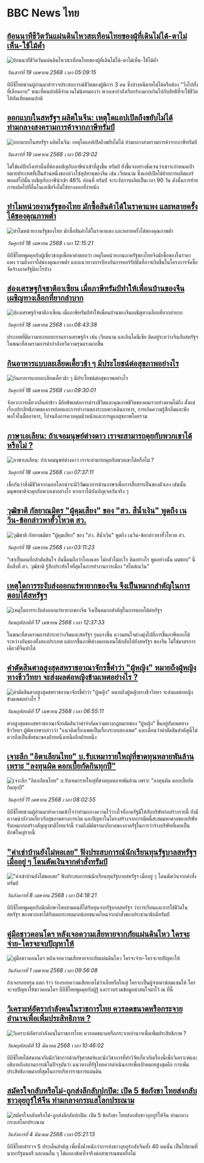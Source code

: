# BBC News ไทย## [ย้อนนาทีชีวิตวันแผ่นดินไหวสะเทือนไทยของผู้ที่เดินไม่ได้-ตาไม่เห็น-ใช้ไม้ค้ำ](https://www.bbc.com/thai/articles/c8x8rzpld0jo?at_campaign=githubrss)![ย้อนนาทีชีวิตวันแผ่นดินไหวสะเทือนไทยของผู้ที่เดินไม่ได้-ตาไม่เห็น-ใช้ไม้ค้ำ](https://ichef.bbci.co.uk/ace/standard/240/cpsprodpb/e964/live/e00ac3b0-1c3d-11f0-b1b3-7358f8d35a35.jpg)_วันเสาร์ที่ 19 เมษายน 2568 เวลา 05:09:15_บีบีซีไทยชวนผู้อ่านมาสำรวจประสบการณ์ชีวิตของผู้พิการ 3 คน ซึ่งบ้างหนีตายไม่ได้หรือต้อง "วิ่งไปทั้งที่เลือดอาบ" ขณะที่คนปกติดีจำนวนไม่น้อยมองว่า พวกเขากำลังเรียกร้องมากเกินไปกับสิทธิที่จะใช้ชีวิตได้ทัดเทียมคนปกติ## [ออกแบบในสหรัฐฯ ผลิตในจีน: เหตุใดแอปเปิลถึงขยับไม่ได้ ท่ามกลางสงครามการค้าจากภาษีทรัมป์](https://www.bbc.com/thai/articles/ckg24eg0kggo?at_campaign=githubrss)![ออกแบบในสหรัฐฯ ผลิตในจีน: เหตุใดแอปเปิลถึงขยับไม่ได้ ท่ามกลางสงครามการค้าจากภาษีทรัมป์](https://ichef.bbci.co.uk/ace/standard/240/cpsprodpb/2b40/live/936f1a80-1cd1-11f0-8a1e-3ff815141b98.jpg)_วันเสาร์ที่ 19 เมษายน 2568 เวลา 06:29:02_ไม่ใช่แค่ปักกิ่งเท่านั้นที่ต้องเผชิญกับภาษีนำเข้าที่สูงขึ้น ทรัมป์ ยังชี้แจงอย่างชัดเจนว่าเขาจะกำหนดเป้าหมายประเทศที่เป็นส่วนหนึ่งของห่วงโซ่อุปทานของจีน เช่น เวียดนาม ซึ่งแอปเปิลได้ย้ายการผลิตแอร์พอดส์ไปนั้น เผชิญกับภาษีนำเข้า 46% ก่อนที่ ทรัมป์ จะระงับการผลิตเป็นเวลา 90 วัน ดังนั้นการย้ายการผลิตไปที่อื่นในเอเชียจึงไม่ใช่ทางออกที่ง่ายนัก## [ทำไมหน่วยงานรัฐของไทย มักซื้อสินค้าได้ในราคาแพง และหลายครั้งได้ของคุณภาพต่ำ](https://www.bbc.com/thai/articles/cvgnwv9yx22o?at_campaign=githubrss)![ทำไมหน่วยงานรัฐของไทย มักซื้อสินค้าได้ในราคาแพง และหลายครั้งได้ของคุณภาพต่ำ](https://ichef.bbci.co.uk/ace/standard/240/cpsprodpb/a462/live/b63b9e50-1c2a-11f0-b1b3-7358f8d35a35.jpg)_วันศุกร์ที่ 18 เมษายน 2568 เวลา 12:15:21_บีบีซีไทยพูดคุยกับผู้เชี่ยวชาญเพื่อหาคำตอบว่า เหตุใดหน่วยงานภาครัฐของไทยจึงมักซื้อของในราคาแพง รวมถึงอาจได้ของคุณภาพต่ำ และแนวทางการป้องกันการคอร์รัปชันที่อาจเกิดขึ้นในโครงการจัดซื้อจัดจ้างภาครัฐมีอะไรบ้าง## [ส่องเศรษฐกิจชาติอาเซียน เมื่อภาษีทรัมป์ทำให้เพื่อนบ้านของจีนเผชิญทางเลือกที่ยากลำบาก](https://www.bbc.com/thai/articles/c4g2p878kjeo?at_campaign=githubrss)![ส่องเศรษฐกิจชาติอาเซียน เมื่อภาษีทรัมป์ทำให้เพื่อนบ้านของจีนเผชิญทางเลือกที่ยากลำบาก](https://ichef.bbci.co.uk/ace/standard/240/cpsprodpb/cdee/live/d34101d0-1b4d-11f0-a455-cf1d5f751d2f.jpg)_วันศุกร์ที่ 18 เมษายน 2568 เวลา 08:43:38_ประเทศที่มีความทะเยอทะยานทางเศรษฐกิจ เช่น เวียดนาม และอินโดนีเซีย ติดอยู่ระหว่างจีนกับสหรัฐฯ ในขณะที่สงครามการค้ากำลังทวีความรุนแรงมากขึ้น## [กินอาหารแบบละเลียดเคี้ยวช้า ๆ มีประโยชน์ต่อสุขภาพอย่างไร](https://www.bbc.com/thai/articles/cx20pj8gmxno?at_campaign=githubrss)![กินอาหารแบบละเลียดเคี้ยวช้า ๆ มีประโยชน์ต่อสุขภาพอย่างไร](https://ichef.bbci.co.uk/ace/standard/240/cpsprodpb/e04c/live/d7996f20-0fcb-11f0-b234-07dc7691c360.jpg)_วันศุกร์ที่ 18 เมษายน 2568 เวลา 09:30:01_จังหวะการเคี้ยวกลืนคำข้าว มีอิทธิพลต่อการดำรงชีวิตและคุณภาพชีวิตของคนเราอย่างคาดไม่ถึง ตั้งแต่เรื่องประสิทธิภาพของการย่อยและการทำงานของระบบทางเดินอาหาร, การเกิดความรู้สึกอิ่มและพึงพอใจในมื้ออาหาร, ไปจนถึงการควบคุมน้ำหนักและการดูแลสุขภาพโดยรวม## [ภาษาเอเลียน: ถ้าเจอมนุษย์ต่างดาว เราจะสามารถคุยกับพวกเขาได้หรือไม่ ? ](https://www.bbc.com/thai/articles/c89g1p79q3vo?at_campaign=githubrss)![ภาษาเอเลียน: ถ้าเจอมนุษย์ต่างดาว เราจะสามารถคุยกับพวกเขาได้หรือไม่ ? ](https://ichef.bbci.co.uk/ace/standard/240/cpsprodpb/00fe/live/a13670d0-1c01-11f0-b1b3-7358f8d35a35.jpg)_วันศุกร์ที่ 18 เมษายน 2568 เวลา 07:37:11_เชื่อกันว่าสิ่งมีชีวิตจากนอกโลกน่าจะมีวิวัฒนาการด้านภาษาเพื่อการสื่อสารเป็นของตัวเอง เช่นนั้นมนุษยชาติจะคุยกับพวกเขาอย่างไร หากเราได้บังเอิญเจอกันจริง ๆ## [วุฒิชาติ กัลยาณมิตร "ผู้คุมเสียง" ของ "สว. สีน้ำเงิน" พูดถึง เนวิน-ข้อกล่าวหาฮั้วโหวต สว.](https://www.bbc.com/thai/articles/c05n93ndp88o?at_campaign=githubrss)![วุฒิชาติ กัลยาณมิตร "ผู้คุมเสียง" ของ "สว. สีน้ำเงิน" พูดถึง เนวิน-ข้อกล่าวหาฮั้วโหวต สว.](https://ichef.bbci.co.uk/ace/standard/240/cpsprodpb/c5ac/live/f176e140-1b7c-11f0-b4df-6fb796236a3c.jpg)_วันศุกร์ที่ 18 เมษายน 2568 เวลา 03:11:23_“เขาเป็นคนที่กล้าตัดสินใจ อันนี้ผมถือว่าโอเคเลย ไม่กลัวไม่อะไร คิดอย่างไร พูดอย่างนั้น ผมชอบ” นี่คือสิ่งที่ สว. วุฒิชาติ รู้สึกประทับใจที่สุดในการทำงานการเมือง “สไตล์เนวิน”## [เหตุใดการระงับส่งออกแร่หายากของจีน จึงเป็นหมากสำคัญในการตอบโต้สหรัฐฯ](https://www.bbc.com/thai/articles/cg412w340r2o?at_campaign=githubrss)![เหตุใดการระงับส่งออกแร่หายากของจีน จึงเป็นหมากสำคัญในการตอบโต้สหรัฐฯ](https://ichef.bbci.co.uk/ace/standard/240/cpsprodpb/5a2b/live/dec22a10-1b6c-11f0-a455-cf1d5f751d2f.jpg)_วันพฤหัสบดีที่ 17 เมษายน 2568 เวลา 12:37:33_ในขณะที่สงครามการค้าระหว่างจีนและสหรัฐฯ รุนแรงขึ้น ความสนใจต่างมุ่งไปที่การขึ้นภาษีตอบโต้ระหว่างกันของทั้งสองประเทศ แต่การขึ้นภาษีต่างตอบแทนโต้กลับไปยังสหรัฐฯ ของจีน ไม่ใช่มาตรการเดียวที่จีนทำได้## [คำตัดสินศาลสูงสุดสหราชอาณาจักรชี้คำว่า "ผู้หญิง" หมายถึงผู้หญิงทางชีววิทยา จะส่งผลต่อหญิงข้ามเพศอย่างไร ? ](https://www.bbc.com/thai/articles/cly1095n2v1o?at_campaign=githubrss)![คำตัดสินศาลสูงสุดสหราชอาณาจักรชี้คำว่า "ผู้หญิง" หมายถึงผู้หญิงทางชีววิทยา จะส่งผลต่อหญิงข้ามเพศอย่างไร ? ](https://ichef.bbci.co.uk/ace/standard/240/cpsprodpb/9779/live/776808a0-1b47-11f0-b1b3-7358f8d35a35.jpg)_วันพฤหัสบดีที่ 17 เมษายน 2568 เวลา 06:55:11_ศาลสูงสุดของสหราชอาณาจักรตัดสินว่าคำจำกัดความทางกฎหมายของ “ผู้หญิง” ขึ้นอยู่กับเพศทางชีววิทยา ผู้พิพากษากล่าวว่า "แนวคิดเรื่องเพศเป็นเรื่องระบบสองเพศ" และเตือนว่าคำตัดสินสำคัญนี้ไม่ควรถือเป็นชัยชนะของฝ่ายหนึ่งเหนืออีกฝ่ายหนึ่ง## [เจาะลึก "อิตาเลียนไทย" บ.รับเหมารายใหญ่ที่ขาดทุนหลายพันล้าน เพราะ "ลงทุนผิด ดอกเบี้ยกัดกินทุกปี"](https://www.bbc.com/thai/articles/cvgppjnr238o?at_campaign=githubrss)![เจาะลึก "อิตาเลียนไทย" บ.รับเหมารายใหญ่ที่ขาดทุนหลายพันล้าน เพราะ "ลงทุนผิด ดอกเบี้ยกัดกินทุกปี"](https://ichef.bbci.co.uk/ace/standard/240/cpsprodpb/15d4/live/189dd5a0-15e0-11f0-a455-cf1d5f751d2f.jpg)_วันศุกร์ที่ 11 เมษายน 2568 เวลา 08:02:55_บีบีซีไทยชวนผู้อ่านมาทำความเข้าใจว่าท่ามกลางความไว้วางใจที่ภาครัฐมีให้กับบริษัทก่อสร้างรายนี้ ยังมีความน่ากังวลเกี่ยวกับสุขภาพทางการเงิน และปัญหาในโครงสร้างจากการมีหนี้สะสมมหาศาลของบริษัทรับเหมาก่อสร้างสัญญาชาติไทยเจ้านี้ รวมถึงมิติธรรมาภิบาลของภาครัฐในการว่าจ้างบริษัทที่เคยเป็นยักษ์ใหญ่รายนี้## ["ค่าเช่าบ้านยังไม่พอเลย" ฟังประสบการณ์นักเรียนทุนรัฐบาลสหรัฐฯ เมื่ออยู่ ๆ โดนตัดเงินจากคำสั่งทรัมป์](https://www.bbc.com/thai/articles/cewkjr8yny8o?at_campaign=githubrss)!["ค่าเช่าบ้านยังไม่พอเลย" ฟังประสบการณ์นักเรียนทุนรัฐบาลสหรัฐฯ เมื่ออยู่ ๆ โดนตัดเงินจากคำสั่งทรัมป์](https://ichef.bbci.co.uk/ace/standard/240/cpsprodpb/8497/live/99a530e0-066c-11f0-88b7-5556e7b55c5e.jpg)_วันอังคารที่ 8 เมษายน 2568 เวลา 04:18:21_บีบีซีไทยพูดคุยกับนักศึกษาไทยสามคนที่ได้รับทุนจากรัฐบาลสหรัฐฯ ว่าการเรียนและการใช้ชีวิตในสหรัฐฯ ของพวกเขาได้รับผลกระทบมากน้อยขนาดไหนจากคำสั่งของประธานาธิบดีทรัมป์## [คู่มือชาวคอนโดฯ หลังเจอความเสียหายจากภัยแผ่นดินไหว ใครจะจ่าย-ใครจะจบปัญหาให้](https://www.bbc.com/thai/articles/c807rxp8lxpo?at_campaign=githubrss)![คู่มือชาวคอนโดฯ หลังเจอความเสียหายจากภัยแผ่นดินไหว ใครจะจ่าย-ใครจะจบปัญหาให้](https://ichef.bbci.co.uk/ace/standard/240/cpsprodpb/3cdd/live/100dc880-0edf-11f0-b234-07dc7691c360.jpg)_วันอังคารที่ 1 เมษายน 2568 เวลา 09:56:08_ถ้าเจอรอยทรุด แตก ร้าว ร่องรอยความเสียหายไม่ว่าเล็กหรือใหญ่ ใครจะเป็นผู้จ่ายค่าซ่อมแซมให้ ใครจะจบปัญหาให้ชาวคอนโดฯ บีบีซีไทยพูดคุยกับผู้รู้ และรวบรวมข้อมูลน่าสนใจมาไว้ ณ ที่นี้## [วิเคราะห์อัตรากำลังคนในราชการไทย ควรลดขนาดหรือกระจายอำนาจเพื่อเพิ่มประสิทธิภาพ ?](https://www.bbc.com/thai/articles/cy87y5j2jlyo?at_campaign=githubrss)![วิเคราะห์อัตรากำลังคนในราชการไทย ควรลดขนาดหรือกระจายอำนาจเพื่อเพิ่มประสิทธิภาพ ?](https://ichef.bbci.co.uk/ace/standard/240/cpsprodpb/c537/live/2f428220-ffeb-11ef-89b8-6f8a578323da.jpg)_วันพฤหัสบดีที่ 13 มีนาคม 2568 เวลา 10:46:02_บีบีซีไทยได้สนทนากับนักวิชาการด้านรัฐศาสตร์และนักวิชาการที่ทำวิจัยเกี่ยวกับเรื่องนี้เพื่อวิเคราะห์และอธิบายถึงสถานการณ์ในปัจจุบันว่า แนวทางที่รัฐไทยควรดำเนินการเพื่อเป้าหมายสูงสุดคือ การเพิ่มประสิทธิภาพมากที่สุดในการบริหารราชการแผ่นดิน## [สมัครใจกลับหรือไม่-ถูกส่งลึกลับปกปิด: เปิด 5 ข้อกังขา ไทยส่งกลับชาวอุยกูร์ให้จีน ท่ามกลางกระแสโลกประณาม](https://www.bbc.com/thai/articles/cj677j4r6jno?at_campaign=githubrss)![สมัครใจกลับหรือไม่-ถูกส่งลึกลับปกปิด: เปิด 5 ข้อกังขา ไทยส่งกลับชาวอุยกูร์ให้จีน ท่ามกลางกระแสโลกประณาม](https://ichef.bbci.co.uk/ace/standard/240/cpsprodpb/b503/live/bfb85050-f5c3-11ef-97ab-abb74cabf06c.jpg)_วันอังคารที่ 4 มีนาคม 2568 เวลา 05:21:13_บีบีซีไทยสำรวจ 5 ประเด็นสำคัญ เพื่อชั่งน้ำหนักว่าการส่งชาวอุยกูร์กลับจีนทั้ง 40 คนนั้น เป็นไปตามที่นายกรัฐมนตรี และคนอื่น ๆ ได้แถลงข้อเท็จจริงต่อสาธารณชนหรือไม่